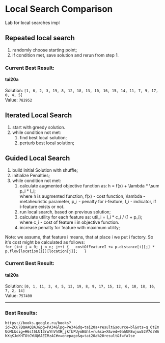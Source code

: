 # Local Search Comparison
Lab for local searches impl

## Repeated local search
1. randomly choose starting point;
2. if condition met, save solution and rerun from step 1.

### Current Best Result:
#### tai20a
Solution: `[1, 6, 2, 3, 19, 8, 12, 18, 13, 10, 16, 15, 14, 11, 7, 9, 17, 0, 4, 5]`  
Value: `782952`


## Iterated Local Search
1. start with greedy solution.
2. while condition not met: 
    1. find best local solution;
    2. perturb best local solution;
    
    
## Guided Local Search
1. build initial Solution with shuffle;
2. initialize Penalties;
3. while condition not met:
    1. calculate augmented objective function as: h = f(x) + \lambda * \sum p_i * I_i;   
       where h is augmented function, f(x) - cost function, \lambda - metaheuristic parameter, p_i - penalty for i-feature, I_i - indicator, if i-feature exists or not.
    2. run local search, based on previous solution;
    3. calculate utility for each feature as: util_i = I_i * c_i / (1 + p_i);  
       where c_i - cost of feature i in objective function.
    4. increase penalty for feature with maximum utility;

Note: we assume, that feature i means, that at place i we put i factory.
So it's cost might be calculated as follows:  
`
    for (int j = 0; j < n; j++) {  
        costOfFeatureI += p.distance[i][j] * p.flow[location[i]][location[j]];  
    }  
`  
### Current Best Result:
#### tai20a
Solution: `[0, 1, 11, 3, 4, 5, 13, 19, 8, 9, 17, 15, 12, 6, 10, 18, 16, 7, 2, 14]`  
Value: `757400`


---
### Best Results: 
`https://books.google.ru/books?id=ZCu7BQAAQBAJ&pg=PA34&lpg=PA34&dq=tai20a+result&source=bl&ots=q_6tEmUoML&sig=H6st6LU13rwYhVhXH_jkfbPUymE&hl=ru&sa=X&ved=0ahUKEwjuw52V7dzWAhXqKJoKHTOtCWUQ6AEIMzAC#v=onepage&q=tai20a%20result&f=false`